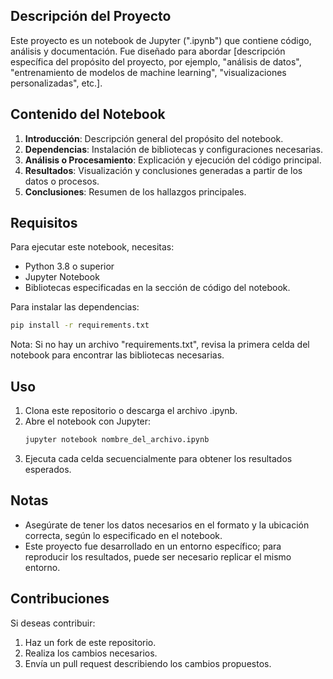 
## Descripción del Proyecto
Este proyecto es un notebook de Jupyter (".ipynb") que contiene código, análisis y documentación. Fue diseñado para abordar [descripción específica del propósito del proyecto, por ejemplo, "análisis de datos", "entrenamiento de modelos de machine learning", "visualizaciones personalizadas", etc.].

## Contenido del Notebook
1. **Introducción**: Descripción general del propósito del notebook.
2. **Dependencias**: Instalación de bibliotecas y configuraciones necesarias.
3. **Análisis o Procesamiento**: Explicación y ejecución del código principal.
4. **Resultados**: Visualización y conclusiones generadas a partir de los datos o procesos.
5. **Conclusiones**: Resumen de los hallazgos principales.

## Requisitos
Para ejecutar este notebook, necesitas:
- Python 3.8 o superior
- Jupyter Notebook
- Bibliotecas especificadas en la sección de código del notebook.

Para instalar las dependencias:
```bash
pip install -r requirements.txt
```
Nota: Si no hay un archivo "requirements.txt", revisa la primera celda del notebook para encontrar las bibliotecas necesarias.

## Uso
1. Clona este repositorio o descarga el archivo .ipynb.
2. Abre el notebook con Jupyter:
   ```bash
   jupyter notebook nombre_del_archivo.ipynb
   ```
3. Ejecuta cada celda secuencialmente para obtener los resultados esperados.

## Notas
- Asegúrate de tener los datos necesarios en el formato y la ubicación correcta, según lo especificado en el notebook.
- Este proyecto fue desarrollado en un entorno específico; para reproducir los resultados, puede ser necesario replicar el mismo entorno.

## Contribuciones
Si deseas contribuir:
1. Haz un fork de este repositorio.
2. Realiza los cambios necesarios.
3. Envía un pull request describiendo los cambios propuestos.
